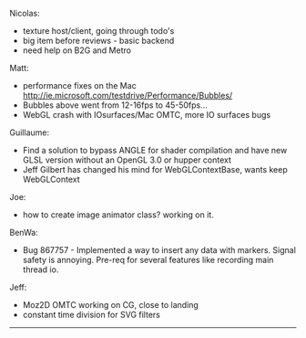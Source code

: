 Nicolas:
* texture host/client, going through todo's
* big item before reviews - basic backend
* need help on B2G and Metro

Matt:
* performance fixes on the Mac http://ie.microsoft.com/testdrive/Performance/Bubbles/
* Bubbles above went from 12-16fps to 45-50fps...
* WebGL crash with IOsurfaces/Mac OMTC, more IO surfaces bugs

Guillaume:
* Find a solution to bypass ANGLE for shader compilation and have new GLSL version without an OpenGL 3.0 or hupper context
* Jeff Gilbert has changed his mind for WebGLContextBase, wants keep WebGLContext

Joe:
* how to create image animator class?  working on it.

BenWa:
* Bug 867757 - Implemented a way to insert any data with markers. Signal safety is annoying. Pre-req for several features like recording main thread io.

Jeff:
* Moz2D OMTC working on CG, close to landing
* constant time division for SVG filters

________________


